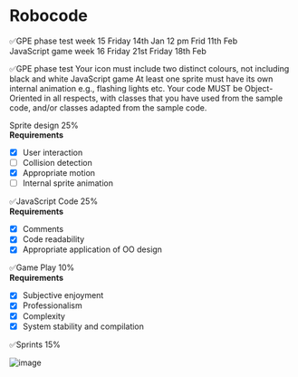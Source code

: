 # Robocode

✅GPE phase test		week 15 Friday 14th Jan 12 pm	Frid 11th Feb
<br>
JavaScript game		week 16 Friday 21st	Friday 18th Feb	


✅GPE phase test
Your icon must include two distinct colours, not including black and white
JavaScript game
At least one sprite must have its own internal animation e.g., flashing lights etc.
Your code MUST be Object-Oriented in all respects, with classes that you have used from the sample code, and/or classes adapted from the sample code. 


Sprite design 25%<br>
**Requirements**<br>
- [x] User interaction<br>
- [ ] Collision detection<br>
- [x] Appropriate motion<br>
- [ ] Internal sprite animation<br>

✅JavaScript Code 25%<br> 
**Requirements**<br>
- [x] Comments<br>
- [x] Code readability <br>
- [x] Appropriate application of OO design<br>

✅Game Play 10%<br>
**Requirements**<br>
- [x] Subjective enjoyment<br>
- [x] Professionalism<br>
- [x] Complexity<br>
- [x] System stability and compilation<br>

✅Sprints 15%<br>

![image](https://user-images.githubusercontent.com/41834061/149675098-6aee925a-e2ca-4564-8753-16dbd85614c1.png)
